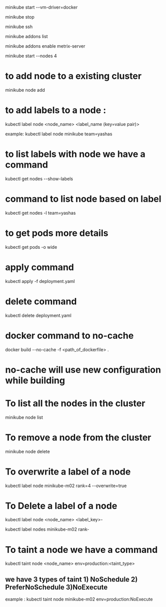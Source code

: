 minikube start --vm-driver=docker

minikube stop

minikube ssh

minikube addons list

minikube addons enable metrix-server

minikube start --nodes 4

# to add node to a existing cluster

minikube node add

# to add labels to a node :

kubectl label node <node_name> <label_name (key=value pair)>

example: kubectl label node minikube team=yashas

# to list labels with node we have a command

kubectl get nodes --show-labels

# command to list node based on label

kubectl get nodes -l team=yashas

# to get pods more details

kubectl get pods -o wide

# apply command

kubectl apply -f deployment.yaml

# delete command

kubectl delete deployment.yaml

# docker command to no-cache

docker build --no-cache -f <path_of_dockerfile> .

# no-cache will use new configuration while building

# To list all the nodes in the cluster

minikube node list

# To remove a node from the cluster

minikube node delete <node-name>

# To overwrite a label of a node

kubectl label node minikube-m02 rank=4 --overwrite=true

# To Delete a label of a node

kubectl label node <node_name> <label_key>-

kubectl label nodes minikube-m02 rank-

# To taint a node we have a command

kubectl taint node <node_name> env=production:<taint_type>

## we have 3 types of taint 1) NoSchedule 2) PreferNoSchedule 3)NoExecute

example : kubectl taint node minikube-m02 env=production:NoExecute
